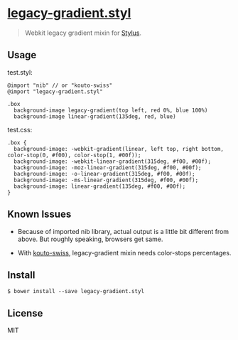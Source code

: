 # [legacy-gradient.styl](legacy-gradient.styl)

> Webkit legacy gradient mixin for [Stylus](http://learnboost.github.io/stylus/).

## Usage

test.styl:

```
@import "nib" // or "kouto-swiss"
@import "legacy-gradient.styl"

.box
  background-image legacy-gradient(top left, red 0%, blue 100%)
  background-image linear-gradient(135deg, red, blue)
```

test.css:

```
.box {
  background-image: -webkit-gradient(linear, left top, right bottom, color-stop(0, #f00), color-stop(1, #00f));
  background-image: -webkit-linear-gradient(315deg, #f00, #00f);
  background-image: -moz-linear-gradient(315deg, #f00, #00f);
  background-image: -o-linear-gradient(315deg, #f00, #00f);
  background-image: -ms-linear-gradient(315deg, #f00, #00f);
  background-image: linear-gradient(135deg, #f00, #00f);
}
```

## Known Issues

- Because of imported nib library, actual output is a little bit different from above. But roughly speaking, browsers get same.

- With [kouto-swiss](http://kouto-swiss.io), legacy-gradient mixin needs color-stops percentages.

## Install

```
$ bower install --save legacy-gradient.styl
```

## License

MIT
